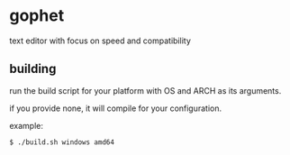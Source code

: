 # gophet
text editor with focus on speed and compatibility

## building
run the build script for your platform with OS and ARCH as its arguments.

if you provide none, it will compile for your configuration.

example:
```console
$ ./build.sh windows amd64
```
